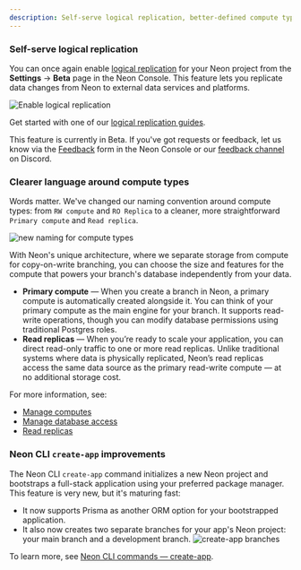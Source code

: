 ```yaml
---
description: Self-serve logical replication, better-defined compute types, and improvements to app bootstrapping via CLI
---
```


### Self-serve logical replication

You can once again enable [logical replication](/docs/introduction/logical-replication) for your Neon project from the **Settings** &#8594; **Beta** page in the Neon Console. This feature lets you replicate data changes from Neon to external data services and platforms. 

![Enable logical replication](/docs/relnotes/enable_lr.png)

Get started with one of our [logical replication guides](https://neon.tech/docs/guides/integrations#replicate).

This feature is currently in Beta. If you've got requests or feedback, let us know via the [Feedback](https://console.neon.tech/app/projects?modal=feedback) form in the Neon Console or our [feedback channel](https://discord.com/channels/1176467419317940276/1176788564890112042) on Discord.

### Clearer language around compute types

Words matter. We've changed our naming convention around compute types: from `RW compute` and `RO Replica` to a cleaner, more straightforward `Primary compute` and `Read replica`.

![new naming for compute types](/docs/relnotes/compute_types.png)

With Neon's unique architecture, where we separate storage from compute for copy-on-write branching, you can choose the size and features for the compute that powers your branch's database independently from your data.

- **Primary compute** &#8212; When you create a branch in Neon, a primary compute is automatically created alongside it. You can think of your primary compute as the main engine for your branch. It supports read-write operations, though you can modify database permissions using traditional Postgres roles.
- **Read replicas** &#8212; When you’re ready to scale your application, you can direct read-only traffic to one or more read replicas. Unlike traditional systems where data is physically replicated, Neon’s read replicas access the same data source as the primary read-write compute &#8212; at no additional storage cost.

For more information, see:

- [Manage computes](/docs/manage/endpoints)
- [Manage database access](/docs/manage/database-access)
- [Read replicas](/docs/introduction/read-replicas)

### Neon CLI `create-app` improvements

The Neon CLI `create-app` command initializes a new Neon project and bootstraps a full-stack application using your preferred package manager. This feature is very new, but it's maturing fast:
- It now supports Prisma as another ORM option for your bootstrapped application.
- It also now creates two separate branches for your app's Neon project: your main branch and a development branch.
  ![create-app branches](/docs/relnotes/create-app-branches.png)

To learn more, see [Neon CLI commands — create-app](/docs/reference/cli-create-app).


